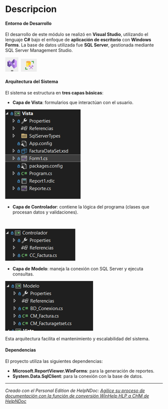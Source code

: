 # Descripcion

#### Entorno de Desarrollo

El desarrollo de este módulo se realizó en **Visual Studio**, utilizando el lenguaje **C#** bajo el enfoque de **aplicación de escritorio** con **Windows Forms**. La base de datos utilizada fue **SQL Server**, gestionada mediante SQL Server Management Studio.

![Image](<lib/Nuevo tem 26.png>)&nbsp; ![Image](<lib/Nuevo tem 27.png>)

#### Arquitectura del Sistema

El sistema se estructura en **tres capas básicas**:

* **Capa de Vista**: formularios que interactúan con el usuario.

![Image](<lib/Nuevo tem 23.png>)

* **Capa de Controlador**: contiene la lógica del programa (clases que procesan datos y validaciones).

&nbsp;

![Image](<lib/Nuevo tem 24.png>)

* **Capa de Modelo**: maneja la conexión con SQL Server y ejecuta consultas.

![Image](<lib/Nuevo tem 25.png>)

Esta arquitectura facilita el mantenimiento y escalabilidad del sistema.

#### Dependencias

El proyecto utiliza las siguientes dependencias:

* **Microsoft.ReportViewer.WinForms**: para la generación de reportes.
* **System.Data.SqlClient**: para la conexión con la base de datos.

***
_Creado con el Personal Edition de HelpNDoc: [Agilice su proceso de documentación con la función de conversión WinHelp HLP a CHM de HelpNDoc](<https://www.helpndoc.com/es/guias-paso-a-paso/c%C3%B3mo-convertir-un-archivo-de-ayuda-hlp-winhelp-en-un-archivo-de-ayuda-chm-html-help/>)_
